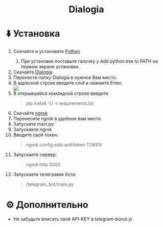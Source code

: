 <h1 align="center">Dialogia</h1>


# ⬇️ Установка
<ol type="1">
  <li>Скачайте и установите <a href="https://www.python.org/ftp/python/3.13.1/python-3.13.1-amd64.exe">Python</a></li>
  <ol type="abc"><li>При установке поставьте галочку у Add python.exe to PATH на первом экране установки.</li></ol>
  <li>Скачайте <a href="https://github.com/RiderMC126/Dialogia/archive/refs/heads/main.zip">Dialogia</a></li>
  <li>Перенести папку Dialogia в нужное Вам место.</li>
  <li>В адресной строке введите cmd и нажмите Enter.</li>
  <img src="https://i.ibb.co/5BnDbh6/photo-2025-01-28-13-37-15.jpg">
  <li>В открывшейся командной строке введите <blockquote>pip install -U -r requirements.txt</blockquote></li>
  <li>Скачайте <a href="https://download.ngrok.com/downloads/windows?tab=download">ngrok</a></li>
  <li>Перенесите ngrok в удобное вам место</li>
  <li>Запускате main.py</li>
  <li>Запускаете ngrok</li>
  <li>Вводите свой токен: <blockquote>ngrok config add-authtoken TOKEN</blockquote></li>
  <li>Запускаете сервер: <blockquote>ngrok http 5000</blockquote></li>
  <li>Запускаете телеграмм бота: <blockquote>/telegram_bot/main.py</blockquote></li>
</ol>

# ⚙️ Дополнительно
<ul>
  <li>Не забудьте вписать свой API-KEY в telegram-boost.js</li>
</ul>
